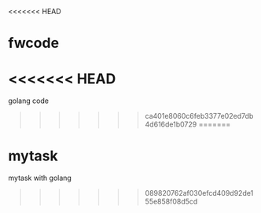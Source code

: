 <<<<<<< HEAD
# fwcode
<<<<<<< HEAD
=======
golang code
>>>>>>> ca401e8060c6feb3377e02ed7db4d616de1b0729
=======
# mytask
mytask with golang
>>>>>>> 089820762af030efcd409d92de155e858f08d5cd
